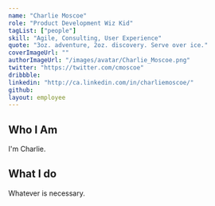```yaml
---
name: "Charlie Moscoe"
role: "Product Development Wiz Kid"
tagList: ["people"]
skill: "Agile, Consulting, User Experience"
quote: "3oz. adventure, 2oz. discovery. Serve over ice."
coverImageUrl: ""
authorImageUrl: "/images/avatar/Charlie_Moscoe.png"
twitter: "https://twitter.com/cmoscoe"
dribbble: 
linkedin: "http://ca.linkedin.com/in/charliemoscoe/"
github:
layout: employee
---
```


## Who I Am

I'm Charlie.		

## What I do

Whatever is necessary. 
